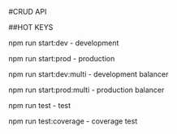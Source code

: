 #CRUD API


##HOT KEYS

npm run start:dev - development

npm run start:prod - production

npm run start:dev:multi - development balancer 

npm run start:prod:multi - production balancer

npm run test - test

npm run test:coverage - coverage test